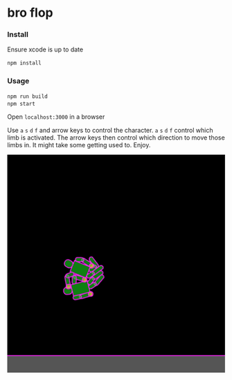 # bro flop

### Install

Ensure xcode is up to date

```bash
npm install
```

### Usage

```bash
npm run build
npm start
```

Open `localhost:3000` in a browser

Use `a` `s` `d` `f` and arrow keys to control the character. `a` `s` `d` `f` control which limb is activated. The arrow keys then control which direction to move those limbs in. It might take some getting used to. Enjoy.

![Screenshot](/docs/assets/screenshot.png)
